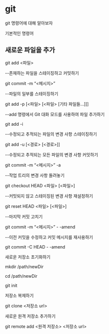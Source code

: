 # git
git 명령어에 대해 알아보자

기본적인 명령어

## 새로운 파일을 추가

git add <파일>

--존재하는 파일을 스테이징하고 커밋하기

git commit -m “<메시지>”

--파일의 일부를 스테이징하기

git add -p [<파일> [<파일> [기타 파일들…]]]

--add 명령에서 Git 대화 모드를 사용하여 파일 추가하기

git add -i

--수정되고 추적되는 파일의 변경 사항 스테이징하기

git add -u [<경로> [<경로>]]

--수정되고 추적되는 모든 파일의 변경 사항 커밋하기

git commit -m “<메시지>” -a

--작업 트리의 변경 사항 돌려놓기

git checkout HEAD <파일> [<파일>]

--커밋되지 않고 스테이징된 변경 사항 재설정하기

git reset HEAD <파일> [<파일>]

--마지막 커밋 고치기

git commit -m “<메시지>” - -amend

--이전 커밋을 수정하고 커밋 메시지를 재사용하기

git commit -C HEAD - -amend

새로운 저장소 초기화하기

mkdir /path/newDir

cd /path/newDir

git init

저장소 복제하기

git clone <저장소 url>

새로운 원격 저장소 추가하기

git remote add <원격 저장소> <저장소 url>
